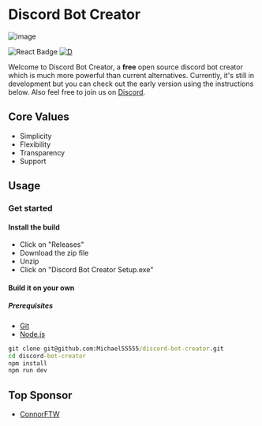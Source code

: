 # Discord Bot Creator

![image](https://user-images.githubusercontent.com/30301026/136669993-0219904e-c967-4b4f-8903-df43fb35f44b.png)

![React Badge](https://img.shields.io/badge/react%20-%2320232a.svg?&style=for-the-badge&logo=react&logoColor=%2361DAFB)
[![D](https://img.shields.io/badge/Join%20our%20Server%20-%237289DA.svg?&style=for-the-badge&logo=discord&logoColor=white)](https://discord.gg/Z7ybzt2KRr)

Welcome to Discord Bot Creator, a **free** open source discord bot creator which is much more powerful than current alternatives. Currently, it's still in development but you can check out the early version using the instructions below. Also feel free to join us on [Discord](https://discord.gg/yB4BnAHt).

## Core Values

- Simplicity
- Flexibility
- Transparency
- Support

## Usage

### Get started

#### Install the build

- Click on "Releases"
- Download the zip file
- Unzip
- Click on "Discord Bot Creator Setup.exe"

#### Build it on your own

##### Prerequisites

- [Git](https://git-scm.com/book/en/v2/Getting-Started-Installing-Git)
- [Node.js](https://nodejs.org/en/download/)

```cmd
git clone git@github.com:Michael55555/discord-bot-creator.git
cd discord-bot-creator
npm install
npm run dev
```

## Top Sponsor

- [ConnorFTW](https://github.com/ConnorFTW)
